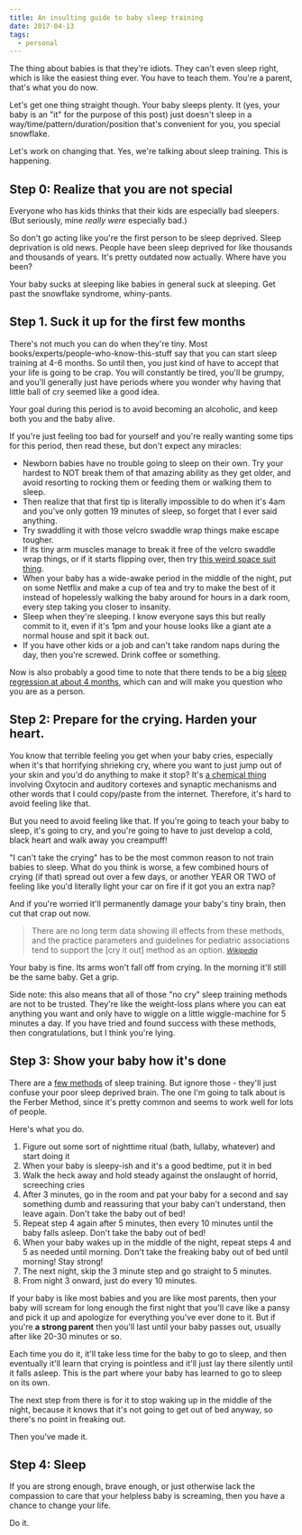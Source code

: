 ```yaml
---
title: An insulting guide to baby sleep training
date: 2017-04-13
tags:
  - personal
---
```


The thing about babies is that they're idiots. They can't even sleep right, which is like the easiest thing ever. You have to teach them. You're a parent, that's what you do now.

Let's get one thing straight though. Your baby sleeps plenty. It (yes, your baby is an "it" for the purpose of this post) just doesn't sleep in a way/time/pattern/duration/position that's convenient for you, you special snowflake.

Let's work on changing that. Yes, we're talking about sleep training. This is happening.

## Step 0: Realize that you are not special

Everyone who has kids thinks that their kids are especially bad sleepers. (But seriously, mine _really were_ especially bad.)

So don't go acting like you're the first person to be sleep deprived. Sleep deprivation is old news. People have been sleep deprived for like thousands and thousands of years. It's pretty outdated now actually. Where have you been?

Your baby sucks at sleeping like babies in general suck at sleeping. Get past the snowflake syndrome, whiny-pants.

## Step 1. Suck it up for the first few months

There's not much you can do when they're tiny. Most books/experts/people-who-know-this-stuff say that you can start sleep training at 4-6 months. So until then, you just kind of have to accept that your life is going to be crap. You will constantly be tired, you'll be grumpy, and you'll generally just have periods where you wonder why having that little ball of cry seemed like a good idea.

Your goal during this period is to avoid becoming an alcoholic, and keep both you and the baby alive.

If you're just feeling too bad for yourself and you're really wanting some tips for this period, then read these, but don't expect any miracles:

* Newborn babies have no trouble going to sleep on their own. Try your hardest to NOT break them of that amazing ability as they get older, and avoid resorting to rocking them or feeding them or walking them to sleep.
* Then realize that that first tip is literally impossible to do when it's 4am and you've only gotten 19 minutes of sleep, so forget that I ever said anything.
* Try swaddling it with those velcro swaddle wrap things make escape tougher.
* If its tiny arm muscles manage to break it free of the velcro swaddle wrap things, or if it starts flipping over, then try [this weird space suit thing](https://smile.amazon.com/Baby-Merlins-Magic-Sleepsuit-Cotton/dp/B00KHZPH74/ref=sr_1_1_a_it?ie=UTF8&qid=1492183962&sr=8-1&keywords=sleepsuit).
* When your baby has a wide-awake period in the middle of the night, put on some Netflix and make a cup of tea and try to make the best of it instead of hopelessly walking the baby around for hours in a dark room, every step taking you closer to insanity.
* Sleep when they're sleeping. I know everyone says this but really commit to it, even if it's 1pm and your house looks like a giant ate a normal house and spit it back out.
* If you have other kids or a job and can't take random naps during the day, then you're screwed. Drink coffee or something.

Now is also probably a good time to note that there tends to be a big [sleep regression at about 4 months](http://www.babysleepsite.com/baby-sleep-patterns/4-month-sleep-regression/), which can and will make you question who you are as a person.

## Step 2: Prepare for the crying. Harden your heart.

You know that terrible feeling you get when your baby cries, especially when it's that horrifying shrieking cry, where you want to just jump out of your skin and you'd do anything to make it stop? It's [a chemical thing](http://www.nature.com/nature/journal/v520/n7548/full/nature14402.html) involving Oxytocin and auditory cortexes and synaptic mechanisms and other words that I could copy/paste from the internet. Therefore, it's hard to avoid feeling like that.

But you need to avoid feeling like that. If you're going to teach your baby to sleep, it's going to cry, and you're going to have to just develop a cold, black heart and walk away you creampuff!

"I can't take the crying" has to be the most common reason to not train babies to sleep. What do you think is worse, a few combined hours of crying (if that) spread out over a few days, or another YEAR OR TWO of feeling like you'd literally light your car on fire if it got you an extra nap?

And if you're worried it'll permanently damage your baby's tiny brain, then cut that crap out now.

> There are no long term data showing ill effects from these methods, and the practice parameters and guidelines for pediatric associations tend to support the [cry it out] method as an option.
> <small><cite>[Wikipedia](https://en.wikipedia.org/wiki/Ferber_method)</cite></small>

Your baby is fine. Its arms won't fall off from crying. In the morning it'll still be the same baby. Get a grip.

Side note: this also means that all of those "no cry" sleep training methods are not to be trusted. They're like the weight-loss plans where you can eat anything you want and only have to wiggle on a little wiggle-machine for 5 minutes a day. If you have tried and found success with these methods, then congratulations, but I think you're lying.

## Step 3: Show your baby how it's done

There are a [few methods](https://www.babycenter.com/0_finding-the-right-sleep-training-method-for-your-baby_1524201.bc) of sleep training. But ignore those - they'll just confuse your poor sleep deprived brain. The one I'm going to talk about is the Ferber Method, since it's pretty common and seems to work well for lots of people.

Here's what you do.

1.  Figure out some sort of nighttime ritual (bath, lullaby, whatever) and start doing it
2.  When your baby is sleepy-ish and it's a good bedtime, put it in bed
3.  Walk the heck away and hold steady against the onslaught of horrid, screeching cries
4.  After 3 minutes, go in the room and pat your baby for a second and say something dumb and reassuring that your baby can't understand, then leave again. Don't take the baby out of bed!
5.  Repeat step 4 again after 5 minutes, then every 10 minutes until the baby falls asleep. Don't take the baby out of bed!
6.  When your baby wakes up in the middle of the night, repeat steps 4 and 5 as needed until morning. Don't take the freaking baby out of bed until morning! Stay strong!
7.  The next night, skip the 3 minute step and go straight to 5 minutes.
8.  From night 3 onward, just do every 10 minutes.

If your baby is like most babies and you are like most parents, then your baby will scream for long enough the first night that you'll cave like a pansy and pick it up and apologize for everything you've ever done to it. But if you're **a strong parent** then you'll last until your baby passes out, usually after like 20-30 minutes or so.

Each time you do it, it'll take less time for the baby to go to sleep, and then eventually it'll learn that crying is pointless and it'll just lay there silently until it falls asleep. This is the part where your baby has learned to go to sleep on its own.

The next step from there is for it to stop waking up in the middle of the night, because it knows that it's not going to get out of bed anyway, so there's no point in freaking out.

Then you've made it.

## Step 4: Sleep

If you are strong enough, brave enough, or just otherwise lack the compassion to care that your helpless baby is screaming, then you have a chance to change your life.

Do it.
